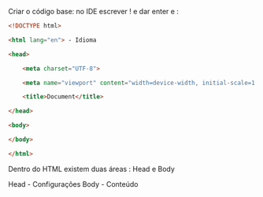 Criar o código base: no IDE escrever ! e dar enter e : 

```html
<!DOCTYPE html>

<html lang="en"> - Idioma

<head>

    <meta charset="UTF-8">

    <meta name="viewport" content="width=device-width, initial-scale=1.0">

    <title>Document</title>

</head>

<body>

</body>

</html>
```

Dentro do HTML existem duas áreas : Head e Body

Head - Configurações
Body - Conteúdo
